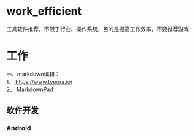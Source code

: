 # work_efficient
工具软件推荐，不限于行业、操作系统，目的是提高工作效率，不要推荐游戏
# 工作  
 一、markdown编辑：  
1、 https://www.typora.io/  
2、 MarkdownPad  
## 软件开发 
### Android
